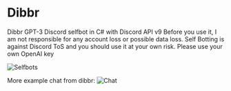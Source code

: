 # Dibbr
Dibbr GPT-3 Discord selfbot in C# with Discord API v9
Before you use it, I am not responsible for any account loss or possible data loss.
Self Botting is against Discord ToS and you should use it at your own risk.
Please use your own OpenAI key

![Selfbots](https://i.imgur.com/2mvBVVC.png)


More example chat from dibbr:
![Chat](https://i.imgur.com/E2qjTw3.png)
